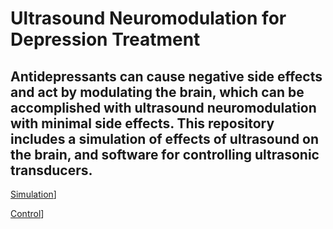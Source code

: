 # Ultrasound Neuromodulation for Depression Treatment

Antidepressants can cause negative side effects and act by modulating the brain, which can be accomplished with ultrasound neuromodulation with minimal side effects. This repository includes a simulation of effects of ultrasound on the brain, and software for controlling ultrasonic transducers.
---
[Simulation](matlab/README.md)]

[Control](c/README.md)]
